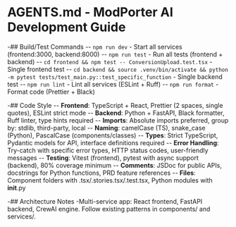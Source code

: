 # AGENTS.md - ModPorter AI Development Guide

-## Build/Test Commands
-- `npm run dev` - Start all services (frontend:3000, backend:8000)
-- `npm run test` - Run all tests (frontend + backend)
-- `cd frontend && npm test -- ConversionUpload.test.tsx` - Single frontend test
-- `cd backend && source .venv/bin/activate && python -m pytest tests/test_main.py::test_specific_function` - Single backend test
-- `npm run lint` - Lint all services (ESLint + Ruff)
-- `npm run format` - Format code (Prettier + Black)

-## Code Style
-- **Frontend**: TypeScript + React, Prettier (2 spaces, single quotes), ESLint strict mode
-- **Backend**: Python + FastAPI, Black formatter, Ruff linter, type hints required
-- **Imports**: Absolute imports preferred, group by: stdlib, third-party, local
-- **Naming**: camelCase (TS), snake_case (Python), PascalCase (components/classes)
-- **Types**: Strict TypeScript, Pydantic models for API, interface definitions required
-- **Error Handling**: Try-catch with specific error types, HTTP status codes, user-friendly messages
-- **Testing**: Vitest (frontend), pytest with async support (backend), 80% coverage minimum
-- **Comments**: JSDoc for public APIs, docstrings for Python functions, PRD feature references
-- **Files**: Component folders with .tsx/.stories.tsx/.test.tsx, Python modules with __init__.py

-## Architecture Notes
-Multi-service app: React frontend, FastAPI backend, CrewAI engine. Follow existing patterns in components/ and services/.
